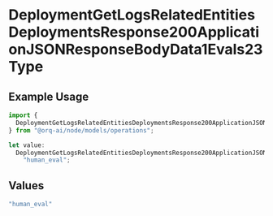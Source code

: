 # DeploymentGetLogsRelatedEntitiesDeploymentsResponse200ApplicationJSONResponseBodyData1Evals23Type

## Example Usage

```typescript
import {
  DeploymentGetLogsRelatedEntitiesDeploymentsResponse200ApplicationJSONResponseBodyData1Evals23Type,
} from "@orq-ai/node/models/operations";

let value:
  DeploymentGetLogsRelatedEntitiesDeploymentsResponse200ApplicationJSONResponseBodyData1Evals23Type =
    "human_eval";
```

## Values

```typescript
"human_eval"
```